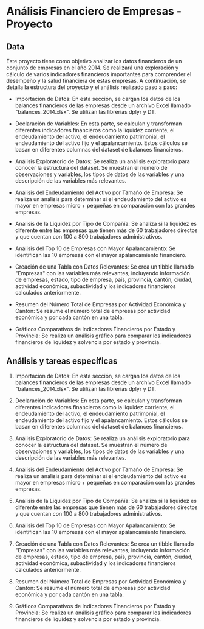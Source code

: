 # Análisis Financiero de Empresas - Proyecto

## Data

Este proyecto tiene como objetivo analizar los datos financieros de un conjunto de empresas en el año 2014. Se realizará una exploración y cálculo de varios indicadores financieros importantes para comprender el desempeño y la salud financiera de estas empresas. A continuación, se detalla la estructura del proyecto y el análisis realizado paso a paso:

-   Importación de Datos: En esta sección, se cargan los datos de los balances financieros de las empresas desde un archivo Excel llamado "balances_2014.xlsx". Se utilizan las librerías dplyr y DT.

-   Declaración de Variables: En esta parte, se calculan y transforman diferentes indicadores financieros como la liquidez corriente, el endeudamiento del activo, el endeudamiento patrimonial, el endeudamiento del activo fijo y el apalancamiento. Estos cálculos se basan en diferentes columnas del dataset de balances financieros.

-   Análisis Exploratorio de Datos: Se realiza un análisis exploratorio para conocer la estructura del dataset. Se muestran el número de observaciones y variables, los tipos de datos de las variables y una descripción de las variables más relevantes.

-   Análisis del Endeudamiento del Activo por Tamaño de Empresa: Se realiza un análisis para determinar si el endeudamiento del activo es mayor en empresas micro + pequeñas en comparación con las grandes empresas.

-   Análisis de la Liquidez por Tipo de Compañía: Se analiza si la liquidez es diferente entre las empresas que tienen más de 60 trabajadores directos y que cuentan con 100 a 800 trabajadores administrativos.

-   Análisis del Top 10 de Empresas con Mayor Apalancamiento: Se identifican las 10 empresas con el mayor apalancamiento financiero.

-   Creación de una Tabla con Datos Relevantes: Se crea un tibble llamado "Empresas" con las variables más relevantes, incluyendo información de empresas, estado, tipo de empresa, país, provincia, cantón, ciudad, actividad económica, subactividad y los indicadores financieros calculados anteriormente.

-   Resumen del Número Total de Empresas por Actividad Económica y Cantón: Se resume el número total de empresas por actividad económica y por cada cantón en una tabla.

-   Gráficos Comparativos de Indicadores Financieros por Estado y Provincia: Se realiza un análisis gráfico para comparar los indicadores financieros de liquidez y solvencia por estado y provincia.

## **Análisis y tareas específicas**

1.  Importación de Datos: En esta sección, se cargan los datos de los balances financieros de las empresas desde un archivo Excel llamado "balances_2014.xlsx". Se utilizan las librerías dplyr y DT.

2.  Declaración de Variables: En esta parte, se calculan y transforman diferentes indicadores financieros como la liquidez corriente, el endeudamiento del activo, el endeudamiento patrimonial, el endeudamiento del activo fijo y el apalancamiento. Estos cálculos se basan en diferentes columnas del dataset de balances financieros.

3.  Análisis Exploratorio de Datos: Se realiza un análisis exploratorio para conocer la estructura del dataset. Se muestran el número de observaciones y variables, los tipos de datos de las variables y una descripción de las variables más relevantes.

4.  Análisis del Endeudamiento del Activo por Tamaño de Empresa: Se realiza un análisis para determinar si el endeudamiento del activo es mayor en empresas micro + pequeñas en comparación con las grandes empresas.

5.  Análisis de la Liquidez por Tipo de Compañía: Se analiza si la liquidez es diferente entre las empresas que tienen más de 60 trabajadores directos y que cuentan con 100 a 800 trabajadores administrativos.

6.  Análisis del Top 10 de Empresas con Mayor Apalancamiento: Se identifican las 10 empresas con el mayor apalancamiento financiero.

7.  Creación de una Tabla con Datos Relevantes: Se crea un tibble llamado "Empresas" con las variables más relevantes, incluyendo información de empresas, estado, tipo de empresa, país, provincia, cantón, ciudad, actividad económica, subactividad y los indicadores financieros calculados anteriormente.

8.  Resumen del Número Total de Empresas por Actividad Económica y Cantón: Se resume el número total de empresas por actividad económica y por cada cantón en una tabla.

9.  Gráficos Comparativos de Indicadores Financieros por Estado y Provincia: Se realiza un análisis gráfico para comparar los indicadores financieros de liquidez y solvencia por estado y provincia.

